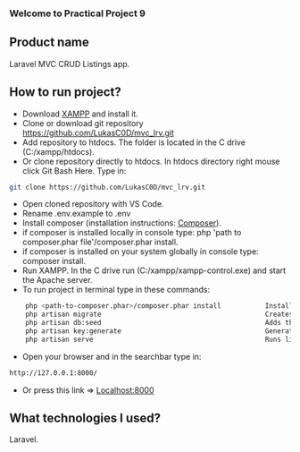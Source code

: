 ### Welcome to Practical Project 9

## Product name 

Laravel MVC CRUD Listings app.

## How to run project?

- Download [XAMPP](https://www.apachefriends.org/index.html) and install it.
- Clone or download git repository https://github.com/LukasC0D/mvc_lrv.git 
- Add repository to htdocs. The folder is located in the C drive (C:/xampp/htdocs).
- Or clone repository directly to htdocs. In htdocs directory right mouse click Git Bash Here. Type in:
```sh
git clone https://github.com/LukasC0D/mvc_lrv.git
```
- Open cloned repository with VS Code.
- Rename .env.example to .env
- Install composer (installation instructions: [Composer](https://getcomposer.org/download)).
- if composer is installed locally in console type: php 'path to composer.phar file'/composer.phar install.
- if composer is installed on your system globally in console type: composer install.
- Run XAMPP. In the C drive run (C:/xampp/xampp-control.exe) and start the Apache server.
- To run project in terminal type in these commands:

```sh
    php <path-to-composer.phar>/composer.phar install           Installs dependencies
    php artisan migrate                                         Creates all the nessesary tables and columns.
    php artisan db:seed                                         Adds the dummy data.
    php artisan key:generate                                    Generates app key in .env file
    php artisan serve                                           Runs live server.
```

-   Open your browser and in the searchbar type in:

```sh
http://127.0.0.1:8000/
```

-   Or press this link => [Localhost:8000](http://127.0.0.1:8000/)

## What technologies I used?

Laravel.
